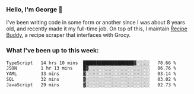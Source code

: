 ### Hello, I'm George 👋

I've been writing code in some form or another since I was about 8 years old, and recently made it my full-time job. On top of this, I maintain [Recipe Buddy](https://github.com/georgegebbett/recipe-buddy), a recipe scraper that interfaces with Grocy.  

<!--
**georgegebbett/georgegebbett** is a ✨ _special_ ✨ repository because its `README.md` (this file) appears on your GitHub profile.

Here are some ideas to get you started:

- 🔭 I’m currently working on ...
- 🌱 I’m currently learning ...
- 👯 I’m looking to collaborate on ...
- 🤔 I’m looking for help with ...
- 💬 Ask me about ...
- 📫 How to reach me: ...
- 😄 Pronouns: ...
- ⚡ Fun fact: ...
-->

### What I've been up to this week:
<!--START_SECTION:waka-->

```txt
TypeScript   14 hrs 10 mins  ███████████████████▓░░░░░   78.66 %
JSON         1 hr 13 mins    █▓░░░░░░░░░░░░░░░░░░░░░░░   06.76 %
YAML         33 mins         ▓░░░░░░░░░░░░░░░░░░░░░░░░   03.14 %
SQL          32 mins         ▓░░░░░░░░░░░░░░░░░░░░░░░░   03.02 %
JavaScript   29 mins         ▓░░░░░░░░░░░░░░░░░░░░░░░░   02.73 %
```

<!--END_SECTION:waka-->
